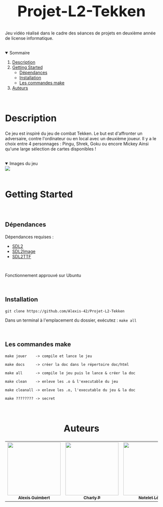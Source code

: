<h1 align="center" style="font-size:50px;"> Projet-L2-Tekken </h1>

Jeu vidéo réalisé dans le cadre des séances de projets en deuxième année de license informatique.

<br>
<details open="open">
  <summary>Sommaire</summary>
  <ol>
    <li><a href="#Description"> Description</a></li>
    <li>
      <a href="#Getting Started"> Getting Started</a>
      <ul>
        <li><a href="#Dépendances">Dépendances</a></li>
        <li><a href="#Installation">Installation</a></li>
        <li><a href="#Les commandes make">Les commandes make</a></li>
      </ul>    
    </li>
    <li><a href="#Auteurs"> Auteurs</a></li>
  </ol>
</details>
<br>

<h2 id="Description" style="font-size:30px;"> Description</h2>


Ce jeu est inspiré du jeu de combat Tekken. Le but est d'affronter un adversaire, contre l'ordinateur ou en local avec un deuxième joueur.
Il y a le choix entre 4 personnages : Pingu, Shrek, Goku ou encore Mickey
Ainsi qu'une large sélection de cartes disponibles !

<br>

<details open="close">
  <summary>Images du jeu</summary>
  <img src="https://i.imgur.com/MGtqF44.png">

</details>

<br>

<h2 id="Getting Started" style="font-size:30px;"> Getting Started</h2>


<br>

<h3 id="Dépendances" style="font-size:20px;">Dépendances</h3>

Dépendances requises : 
  * <a href="https://www.libsdl.org/download-2.0.php">SDL2</a>
  * <a href="https://www.libsdl.org/projects/SDL_image/">SDL2Image</a>
  * <a href="https://github.com/libsdl-org/SDL_ttf">SDL2TTF</a>

<br>

Fonctionnement approuvé sur Ubuntu

<br>

<h3 id="Installation" style="font-size:20px;">Installation</h3>


```
git clone https://github.com/Alexis-42/Projet-L2-Tekken
```
Dans un terminal à l'emplacement du dossier, exécutez : ```make all```

<br>

<h3 id="Les commandes make" style="font-size:20px;">Les commandes make</h3>


```
make jouer    -> compile et lance le jeu

make docs     -> créer la doc dans le répertoire doc/html

make all      -> compile le jeu puis le lance & créer la doc

make clean    -> enleve les .o & l'executable du jeu

make cleanall -> enleve les .o, l'executable du jeu & la doc

make ???????? -> secret
```

<br>

<h2 id="Auteurs" style="font-size:30px;"align = "center">Auteurs</h2>


<table align = "center">
  <tr align = "center">
    <td><a href="https://github.com/Alexis-42/Projet-L2-Tekken/commits?author=Alexis-42"><img src="https://avatars.githubusercontent.com/u/97942917?v=4" width="175px;" alt=""/><br /><sub><b>Alexis Guimbert</b></sub></a><br /></td>
    <td align="center"><a href="https://github.com/Alexis-42/Projet-L2-Tekken/commits?author=Jck0day"><img src="https://avatars.githubusercontent.com/u/77964646?v=4" width="175px;" alt=""/><br /><sub><b>Charly P</b></sub></a><br /></td>
    <td align="center"><a href="https://github.com/Alexis-42/Projet-L2-Tekken/commits?author=NoteletL"><img src="https://avatars.githubusercontent.com/u/97942901?v=4" width="175px;" alt=""/><br /><sub><b>Notelet Léo</b></sub></a><br /></td>
  </tr>
</table>
